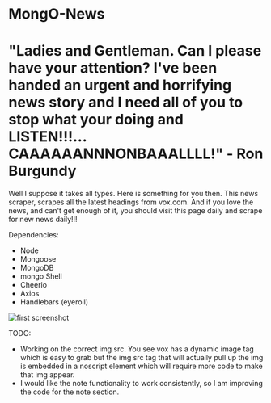 # MongO-News
# "Ladies and Gentleman. Can I please have your attention? I've been handed an urgent and horrifying news story and I need all of you to stop what your doing and LISTEN!!!... CAAAAAANNNONBAAALLLL!" - Ron Burgundy

Well I suppose it takes all types. Here is something for you then. This news scraper, scrapes all the latest headings from vox.com. And if you love the news, and can't get enough of it, you should visit this page daily and scrape for new news daily!!!

Dependencies:
- Node
- Mongoose
- MongoDB
- mongo Shell
- Cheerio
- Axios
- Handlebars (eyeroll)

![first screenshot]()

TODO:
- Working on the correct img src. You see vox has a dynamic image tag which is easy to grab but the img src tag that will actually pull up the img is embedded in a noscript element which will require more code to make that img appear.
- I would like the note functionality to work consistently, so I am improving the code for the note section.